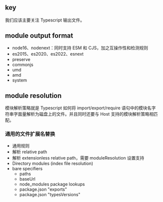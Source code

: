 #

## key

我们应该主要关注 Typescript 输出文件。

## module output format

- node16、nodenext：同时支持 ESM 和 CJS，加之互操作性和检测规则
- es2015、es2020、es2022、esnext
- preserve
- commonjs
- umd
- amd
- system

## module resolution

模块解析策略就是 Typescript 如何将 import/export/require 语句中的模块名字符串字面量解析为磁盘上的文件。并且同时还要与 Host 支持的模块解析策略相匹配。

### 通用的文件扩展名替换

- 通用规则
- 解析 relative path
- 解析 extensionless relative path，需要 moduleResolution 设置支持
- Directory modules (index file resolution)
- bare specifiers
  - paths
  - baseUrl
  - node_modules package lookups
  - package.json "exports"
  - package.json "typesVersions"
